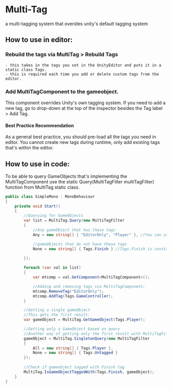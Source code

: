 # Multi-Tag
a multi-tagging system that overides unity's default tagging system

## How to use in editor:
### Rebuild the tags via MultiTag > Rebuild Tags
    - this takes in the tags you set in the UnityEditor and puts it in a static class Tags.
    - this is required each time you add or delete custom tags from the editor.

### Add MultiTagComponent to the gameobject.

This component overrides Unity's own tagging system. If you need to add a new tag, go to drop-down at the top of the inspector besides the Tag label > Add Tag.

#### Best Practice Recommendation

As a general best practice, you should pre-load all the tags you need in editor. You cannot create new tags during runtime, only add existing tags that's within the editor.

## How to use in code:
To be able to query GameObjects that's implementing the MultiTagComponent use the static Query(MultiTagFilter multiTagFilter) function from MultiTag static class.

```C#
public class SimpleMono : MonoBehaviour
{
    private void Start()
    {
        //Querying for GameObjects
        var list = MultiTag.Query(new MultiTagFilter
        {
            //Any gameObject that has these tags
            Any = new string[] { "EditorOnly", "Player" }, //You can use a literal string so long as it exists as a Tag.

            //gameObjects that do not have these tags
            None = new string[] { Tags.Finish } //Tags.Finish is constant for string "Finish"
            
        });

        foreach (var val in list)
        {
            var mtcomp = val.GetComponent<MultiTagComponent>();

            //Adding and removing tags via MultiTagComponent;
            mtcomp.RemoveTag("EditorOnly");
            mtcomp.AddTag(Tags.GameController);
        }

        //Getting a single gameObject
        //This gets the first result.
        var gameObject = MultiTag.GetGameObject(Tags.Player);

        //Getting only a GameObject based on query
        //Another way of getting only the first result with MultiTagFilter
        gameObject = MultiTag.SingletonQuery(new MultiTagFilter
        {
            All = new string[] { Tags.Player },
            None = new string[] { Tags.Untagged }
        });
        
        //Check if gameobject tagged with Finish tag
        MultiTag.IsGameObjectTaggedWith(Tags.Finish, gameObject);
    }
}
```
